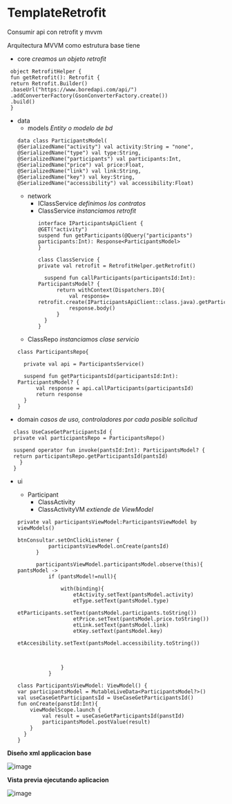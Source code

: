 # TemplateRetrofit
Consumir api con retrofit y mvvm

Arquitectura MVVM como estrutura base tiene
* core *creamos un objeto retrofit*
 ```
  object RetrofitHelper {
  fun getRetrofit(): Retrofit {
  return Retrofit.Builder()
  .baseUrl("https://www.boredapi.com/api/")
  .addConverterFactory(GsonConverterFactory.create())
  .build()
  }
  ```
* data
  * models *Entity o modelo de bd*
  ```
  data class ParticipantsModel(
  @SerializedName("activity") val activity:String = "none",
  @SerializedName("type") val type:String,
  @SerializedName("participants") val participants:Int,
  @SerializedName("price") val price:Float,
  @SerializedName("link") val link:String,
  @SerializedName("key") val key:String,
  @SerializedName("accessibility") val accessibility:Float)
  ```
  * network 
    - IClassService *definimos los contratos*
    - ClassService *instanciamos retrofit*
      ```
      interface IParticipantsApiClient {
      @GET("activity")
      suspend fun getParticipants(@Query("participants") participants:Int): Response<ParticipantsModel>
      }
      ```    
      ```
      class ClassService {
      private val retrofit = RetrofitHelper.getRetrofit()
    
        suspend fun callParticipants(participantsId:Int): ParticipantsModel? {
            return withContext(Dispatchers.IO){
                val response= retrofit.create(IParticipantsApiClient::class.java).getParticipants(participantsId)
                response.body()
            }
        }
      }
      ```
  - ClassRepo *instanciamos clase servicio*
  ```
  class ParticipantsRepo{

    private val api = ParticipantsService()

    suspend fun getParticipantsId(participantsId:Int): ParticipantsModel? {
        val response = api.callParticipants(participantsId)
        return response
    }
  }
  ```
* domain *casos de uso, controladores por cada posible solicitud*
```
  class UseCaseGetParticipantsId {
  private val participantsRepo = ParticipantsRepo()

  suspend operator fun invoke(pantsId:Int): ParticipantsModel? {
  return participantsRepo.getParticipantsId(pantsId)
    }
  }
```

* ui
  * Participant
    - ClassActivity
    - ClassActivityVM *extiende de ViewModel*
  ```
  private val participantsViewModel:ParticipantsViewModel by viewModels()
  
  btnConsultar.setOnClickListener {
            participantsViewModel.onCreate(pantsId)
        }

        participantsViewModel.participantsModel.observe(this){ pantsModel ->
            if (pantsModel!=null){

                with(binding){
                    etActivity.setText(pantsModel.activity)
                    etType.setText(pantsModel.type)
                    etParticipants.setText(pantsModel.participants.toString())
                    etPrice.setText(pantsModel.price.toString())
                    etLink.setText(pantsModel.link)
                    etKey.setText(pantsModel.key)
                    etAccesibility.setText(pantsModel.accessibility.toString())



                }
            }
  
  ```   

  ```
  class ParticipantsViewModel: ViewModel() {
  var participantsModel = MutableLiveData<ParticipantsModel?>()
  val useCaseGetParticipantsId = UseCaseGetParticipantsId()
  fun onCreate(panstId:Int){
      viewModelScope.launch {
          val result = useCaseGetParticipantsId(panstId)
          participantsModel.postValue(result)
      }
    } 
  }
  ```


**Diseño xml applicacion base**

![image](https://github.com/lakenest/TemplateRetrofit/assets/42565684/f50e6baa-36a4-4e60-bd7a-83a30976eaf8)

**Vista previa ejecutando aplicacion**

![image](https://github.com/lakenest/TemplateRetrofit/assets/42565684/06233fdf-6313-4940-bab6-d516b17bbae9)

